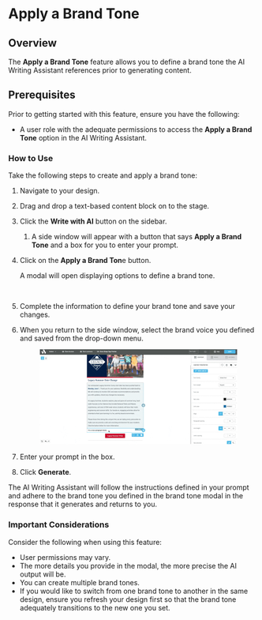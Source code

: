 # Apply a Brand Tone

## **Overview** <a href="#overview" id="overview"></a>

The **Apply a Brand Tone** feature allows you to define a brand tone the AI Writing Assistant references prior to generating content.

## **Prerequisites** <a href="#prerequisites" id="prerequisites"></a>

Prior to getting started with this feature, ensure you have the following:

* A user role with the adequate permissions to access the **Apply a Brand Tone** option in the AI Writing Assistant.

### **How to Use** <a href="#how-to-use" id="how-to-use"></a>

Take the following steps to create and apply a brand tone:

1. Navigate to your design.
2. Drag and drop a text-based content block on to the stage.
3. Click the **Write with AI** button on the sidebar.
   1. A side window will appear with a button that says **Apply a Brand Tone** and a box for you to enter your prompt.
4.  Click on the **Apply a Brand Ton**e button.

    A modal will open displaying options to define a brand tone.&#x20;

    <figure><img src="../.gitbook/assets/CleanShot 2024-11-20 at 14.39.15.gif" alt=""><figcaption></figcaption></figure>
5. Complete the information to define your brand tone and save your changes.
6.  When you return to the side window, select the brand voice you defined and saved from the drop-down menu.&#x20;

    <figure><img src="../.gitbook/assets/CleanShot 2024-11-20 at 14.43.16.gif" alt=""><figcaption></figcaption></figure>
7. Enter your prompt in the box.
8. Click **Generate**.

The AI Writing Assistant will follow the instructions defined in your prompt and adhere to the brand tone you defined in the brand tone modal in the response that it generates and returns to you.&#x20;

### **Important Considerations** <a href="#important-considerations" id="important-considerations"></a>

Consider the following when using this feature:

* User permissions may vary.
* The more details you provide in the modal, the more precise the AI output will be.
* You can create multiple brand tones.
* If you would like to switch from one brand tone to another in the same design, ensure you refresh your design first so that the brand tone adequately transitions to the new one you set.
